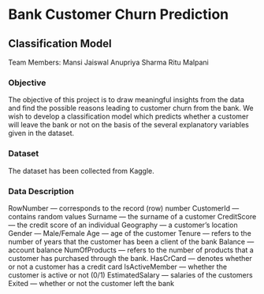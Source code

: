 # Bank Customer Churn Prediction
## Classification Model

Team Members:
Mansi Jaiswal
Anupriya Sharma
Ritu Malpani

### Objective
The objective of this project is to draw meaningful insights from the data and find the possible reasons leading to customer churn from the bank. We wish to develop a classification model which predicts whether a customer will leave the bank or not on the basis of the several explanatory variables given in the dataset.

### Dataset
The dataset has been collected from Kaggle.

### Data Description
RowNumber — corresponds to the record (row) number
CustomerId — contains random values
Surname — the surname of a customer
CreditScore — the credit score of an individual
Geography — a customer’s location
Gender — Male/Female
Age — age of the customer
Tenure — refers to the number of years that the customer has been a client of the bank
Balance — account balance 
NumOfProducts — refers to the number of products that a customer has purchased through the bank.
HasCrCard — denotes whether or not a customer has a credit card
IsActiveMember — whether the customer is active or not (0/1)
EstimatedSalary — salaries of the customers
Exited — whether or not the customer left the bank
